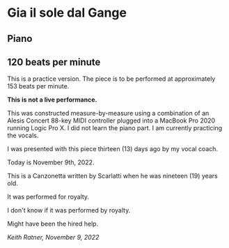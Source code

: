 # Gia il sole dal Gange
## Piano
## 120 beats per minute
This is a practice version. The piece is to be performed at approximately 153 beats per minute.

**This is not a live performance.**

This was constructed measure-by-measure using a combination of an Alesis Concert 88-key MIDI controller plugged into a MacBook Pro 2020 running Logic Pro X. I did not learn the piano part. I am currently practicing the vocals.

I was presented with this piece thirteen (13) days ago by my vocal coach. 

Today is November 9th, 2022.

This is a Canzonetta written by Scarlatti when he was nineteen (19) years old.

It was performed for royalty.

I don't know if it was performed by royalty.

Might have been the hired help.

*Keith Ratner, November 9, 2022*

